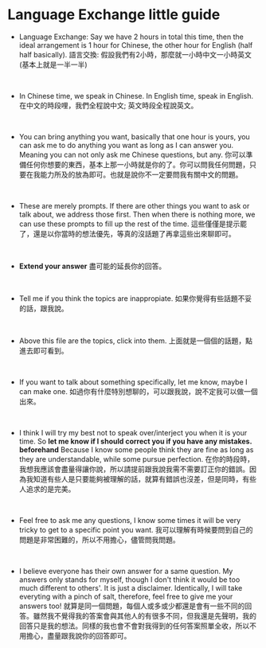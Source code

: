 # Language Exchange little guide

* Language Exchange: Say we have 2 hours in total this time, then the ideal arrangement is 1 hour for Chinese, the other hour for English (half half basically).
語言交換: 假設我們有2小時，那麼就一小時中文一小時英文(基本上就是一半一半)

<br>

* In Chinese time, we speak in Chinese. In English time, speak in English.
在中文的時段哩，我們全程說中文; 英文時段全程說英文。

<br>

* You can bring anything you want, basically that one hour is yours, you can ask me to do anything you want as long as I can answer you. Meaning you can not only ask me Chinese questions, but any. 
你可以準備任何你想要的東西，基本上那一小時就是你的了。你可以問我任何問題，只要在我能力所及的放為即可。也就是說你不一定要問我有關中文的問題。

<br>

* These are merely prompts. If there are other things you want to ask or talk about, we address those first. Then when there is nothing more, we can use these prompts to fill up the rest of the time.
這些僅僅是提示罷了，還是以你當時的想法優先，等真的沒話題了再拿這些出來聊即可。

<br>

* **Extend your answer**
盡可能的延長你的回答。

<br>

* Tell me if you think the topics are inappropiate.
如果你覺得有些話題不妥的話，跟我說。

<br>

* Above this file are the topics, click into them.
上面就是一個個的話題，點進去即可看到。

<br>

* If you want to talk about something specifically, let me know, maybe I can make one.
如過你有什麼特別想聊的，可以跟我說，說不定我可以做一個出來。

<br>

* I think I will try my best not to speak over/interject you when it is your time. So **let me know if I should correct you if you have any mistakes. beforehand** Because I know some people think they are fine as long as they are understandable, while some pursue perfection.
在你的時段時，我想我應該會盡量得讓你說，所以請提前跟我說我需不需要訂正你的錯誤。因為我知道有些人是只要能夠被理解的話，就算有錯誤也沒差，但是同時，有些人追求的是完美。

<br>

* Feel free to ask me any questions, I know some times it will be very tricky to get to a specific point you want.
我可以理解有時候要問到自己的問題是非常困難的，所以不用擔心，儘管問我問題。

<br>

* I believe everyone has their own answer for a same question. My answers only stands for myself, though I don't think it would be too much different to others'. It is just a disclaimer. Identically, I will take everyting with a pinch of salt, therefore, feel free to give me your answers too!
就算是同一個問題，每個人或多或少都還是會有一些不同的回答。雖然我不覺得我的答案會與其他人的有很多不同，但我還是先聲明，我的回答只是我的想法。同樣的我也會不會對我得到的任何答案照單全收，所以不用擔心，盡量跟我說你的回答即可。


